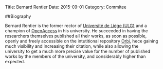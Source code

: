 Title: Bernard Rentier
Date: 2015-09-01
Category: Commitee

##Biography 

Bernard Rentier is the former rector of [Université de Liège (ULG)](http://ulg.ac.be) and a champion 
of [OpenAccess](https://en.wikipedia.org/wiki/OpenAccess) in his university. He succeeded in
having the researchers themselves published all their works, as soon as possible, openly and
freely accessible on the intutitional repository [Orbi](http://orbi.ulg.ac.be), hece gaining
much visibility and increasing their citation, while also allowing the university
to get a much more precise value for the number of published works by the members of the university,
and considerably higher than expected.
